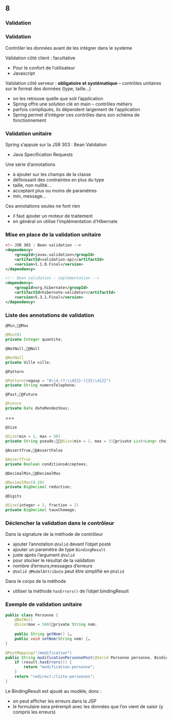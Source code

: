 <!-- .slide: data-background-image="images/spring.png" data-background-size="1200px" class="chapter" -->
## 8
### Validation





<!-- .slide: class="slide" -->
### Validation

Contrôler les données avant de les intégrer dans le système

Validation côté client : facultative
 - Pour le confort de l’utilisateur
 - Javascript

Validation côté serveur : __obligatoire et systématique__
 – contrôles unitaires sur le format des données (type, taille…)
  - on les retrouve quelle que soit l’application
  - Spring offre une solution clé en main
 – contrôles métiers
  - parfois compliqués, ils dépendent largement de l’application
  - Spring permet d’intégrer ces contrôles dans son schéma de fonctionnement





<!-- .slide: class="slide" -->
### Validation unitaire

Spring s’appuie sur la JSR 303 : Bean Validation
 - Java Specification Requests 

Une série d’annotations
 - à ajouter sur les champs de la classe
 - définissant des contraintes en plus du type
  - taille, non nullité…
 - acceptant plus ou moins de paramètres
  - min, message…

Ces annotations seules ne font rien
 - il faut ajouter un moteur de traitement
 - en général on utilise l’implémentation d’Hibernate





<!-- .slide: class="slide" -->
### Mise en place de la validation unitaire

```xml
<!– JSR 303 : Bean validation -->
<dependency>
    <groupId>javax.validation</groupId>
    <artifactId>validation-api</artifactId>
    <version>1.1.0.Final</version>
</dependency>

<!-- Bean validation : implémentation -->
<dependency>
    <groupId>org.hibernate</groupId>
    <artifactId>hibernate-validator</artifactId>
    <version>5.3.1.Final</version>
</dependency>
```





<!-- .slide: class="slide" -->
### Liste des annotations de validation

`@Min,@Max`
```java
@Min(0)
private Integer quantite;
```

`@NotNull,@Null`
```java
@NotNull
private Ville ville;
```

`@Pattern`
```java
@Pattern(regexp = "0\\d-(?:\\d{2}-){3}\\d{2}")
private String numeroTelephone;
```

`@Past,@Future`
```java
@Future
private Date dateRendezVous;
```

===

<!-- .slide: class="slide" -->
`@Size`
```java
@Size(min = 1, max = 50)
private String pseudo;@Size(min = 1, max = 3)private List<Long> choixUtilisateur;
```

`@AssertTrue,@AssertFalse`
```java
@AssertTrue
private Boolean conditionsAcceptees;
```

`@DecimalMin,@DecimalMax`
```java
@DecimalMax(0.20)
private BigDecimal reduction;
```

`@Digits`
```java
@Size(integer = 2, fraction = 2)
private BigDecimal tauxChomage;
```





<!-- .slide: class="slide" -->
### Déclencher la validation dans le contrôleur

Dans la signature de la méthode de contrôleur
 - ajouter l’annotation `@Valid` devant l’objet posté
 - ajouter un paramètre de type `BindingResult`
  - juste après l’argument `@Valid`
  - pour stocker le résultat de la validation
  - nombre d’erreurs,messages d’erreurs
 - `@Valid @ModelAttribute` peut être simplifié en `@Valid`

Dans le corps de la méthode
 - utiliser la méthode `hasErrors()` de l’objet bindingResult
 




<!-- .slide: class="slide" -->
### Exemple de validation unitaire

```java
public class Personne {
    @NotNull
    @Size(max = 500)private String nom;
    
    public String getNom() {…
    public void setNom(String nom) {…
}
```

```java
@PostMapping("/modification")
public String modificationPersonnePost(@Valid Personne personne, BindingResult result) {
    if (result.hasErrors()) {
        return "modification-personne";
    }
    return "redirect:/liste-personnes";
}
```

Le BindingResult est ajouté au modèle, donc :
 - on peut afficher les erreurs dans la JSP
 - le formulaire sera prérempli avec les données que l’on vient de saisir (y compris les erreurs)
